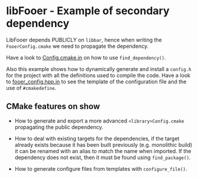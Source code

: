 # libFooer - Example of secondary dependency

LibFooer depends PUBLICLY on `libbar`, hence when writing the `FooerConfig.cmake` we need to propagate the dependency.

Have a look to [Config.cmake.in](libFooer/cmake/Config.cmake.in) on how to use `find_dependency()`.

Also this example shows how to dynamically generate and install a `config.h` for the project with all the definitions used to compile the code. 
Have a look to [fooer_config.hpp.in](libFooer/cmake/fooer_config.hpp.in) to see the template of the configuration file and the use of `#cmakedefine`.

## CMake features on show

* How to generate and export a more advanced `<library>Config.cmake` propagating the public dependency.

* How to deal with existing targets for the dependencies, if the target already exists 
because it has been built previously (e.g. monolithic build) it can be renamed 
with an alias to match the name when imported. If the dependency does not exist,
then it must be found using `find_package()`.

* How to generate configure files from templates with `configure_file()`.